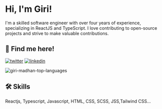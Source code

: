 
# Hi, I'm Giri!

I'm a skilled software engineer with over four years of experience, specializing in ReactJS and TypeScript. I love contributing to open-source projects and strive to make valuable contributions.

## 🔗 Find me here!
[![twitter](https://img.shields.io/badge/twitter-1DA1F2?style=for-the-badge&logo=twitter&logoColor=white)](https://twitter.com/malleablelife)
[![linkedin](https://img.shields.io/badge/linkedin-0A66C2?style=for-the-badge&logo=linkedin&logoColor=white)](https://in.linkedin.com/in/gmpgiri)

<div><img align="center" src="https://github-readme-stats.vercel.app/api/top-langs?username=giri-madhan&show_icons=true&locale=en" alt="giri-madhan-top-languages" /></div>


## 🛠 Skills
Reactjs, Typescript, Javascript, HTML, CSS, SCSS, JSS,Tailwind CSS...

